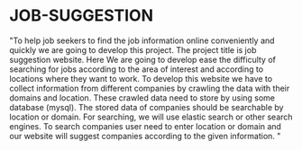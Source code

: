 # JOB-SUGGESTION
"To help job seekers to find the job information online conveniently and quickly we are going to develop this project. The project title is job suggestion website. Here We are going to develop ease the difficulty of searching for jobs according to the area of interest and according to locations where they want to work. To develop this website we have to collect information from different companies by crawling the data with their domains and location. These crawled data need to store by using some database (mysql). The stored data of companies should be searchable by location or domain. For searching, we will use elastic search or other search engines. To search companies user need to enter location or domain and our website will suggest companies according to the given information. "
